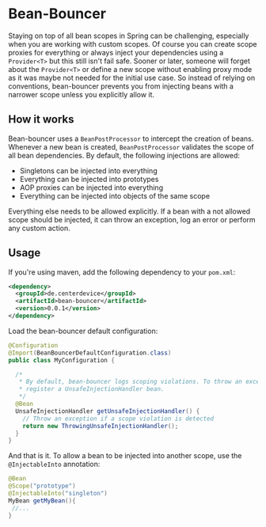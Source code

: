 # Bean-Bouncer

Staying on top of all bean scopes in Spring can be challenging, especially when you are working with custom scopes. Of course you can create scope proxies for everything or always inject your dependencies using a `Provider<T>` but this still isn't fail safe. Sooner or later, someone will forget about the `Provider<T>` or define a new scope without enabling proxy mode as it was maybe not needed for the initial use case.
So instead of relying on conventions, bean-bouncer prevents you from injecting beans with a narrower scope unless you explicitly allow it.

## How it works

Bean-bouncer uses a `BeanPostProcessor` to intercept the creation of beans. Whenever a new bean is created, `BeanPostProcessor`  validates the scope of all bean dependencies. By default, the following injections are allowed:

* Singletons can be injected into everything
* Everything can be injected into prototypes
* AOP proxies can be injected into everything
* Everything can be injected into objects of the same scope

Everything else needs to be allowed explicitly. If a bean with a not allowed scope should be injected, it can throw an exception, log an error or perform any custom action.

## Usage

If you're using maven, add the following dependency to your `pom.xml`:

```xml
<dependency>
  <groupId>de.centerdevice</groupId>
  <artifactId>bean-bouncer</artifactId>
  <version>0.0.1</version>
</dependency>
```

Load the bean-bouncer default configuration:

```java
@Configuration
@Import(BeanBouncerDefaultConfiguration.class)
public class MyConfiguration {

  /*
   * By default, bean-bouncer logs scoping violations. To throw an exception,
   * register a UnsafeInjectionHandler bean.
   */
  @Bean
  UnsafeInjectionHandler getUnsafeInjectionHandler() {
    // Throw an exception if a scope violation is detected
    return new ThrowingUnsafeInjectionHandler();
  }
}
```

And that is it. To allow a bean to be injected into another scope, use the `@InjectableInto` annotation:

```java
@Bean
@Scope("prototype")
@InjectableInto("singleton")
MyBean getMyBean(){
 //...
}
```
